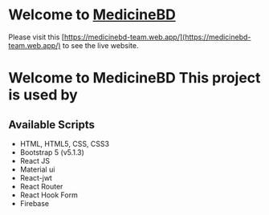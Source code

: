 # Welcome to [MedicineBD](https://medicinebd-team.web.app/)

Please visit this [https://medicinebd-team.web.app/](https://medicinebd-team.web.app/) to see the live website.


# Welcome to MedicineBD This project is used by

## Available Scripts

<ul>
    <li>HTML, HTML5, CSS, CSS3</li>
    <li>Bootstrap 5 (v5.1.3)</li>
    <li>React JS</li>
    <li>Material ui</li>
    <li>React-jwt</li>
    <li>React Router</li>
    <li>React Hook Form</li>
    <li>Firebase</li>
</ul>
